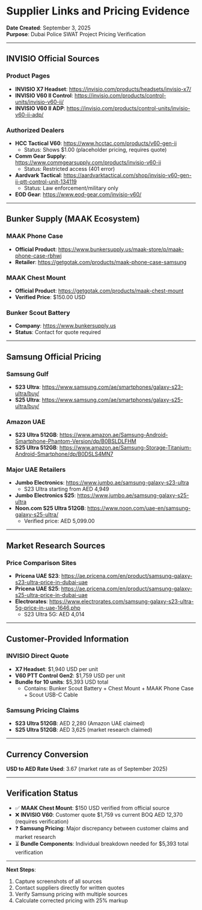 # Supplier Links and Pricing Evidence
**Date Created**: September 3, 2025  
**Purpose**: Dubai Police SWAT Project Pricing Verification

---

## INVISIO Official Sources

### Product Pages
- **INVISIO X7 Headset**: https://invisio.com/products/headsets/invisio-x7/
- **INVISIO V60 II Control**: https://invisio.com/products/control-units/invisio-v60-ii/
- **INVISIO V60 II ADP**: https://invisio.com/products/control-units/invisio-v60-ii-adp/

### Authorized Dealers
- **HCC Tactical V60**: https://www.hcctac.com/products/v60-gen-ii
  - Status: Shows $1.00 (placeholder pricing, requires quote)
- **Comm Gear Supply**: https://www.commgearsupply.com/products/invisio-v60-ii
  - Status: Restricted access (401 error)
- **Aardvark Tactical**: https://aardvarktactical.com/shop/invisio-v60-gen-ii-ptt-control-unit-134119
  - Status: Law enforcement/military only
- **EOD Gear**: https://www.eod-gear.com/invisio-v60/

---

## Bunker Supply (MAAK Ecosystem)

### MAAK Phone Case
- **Official Product**: https://www.bunkersupply.us/maak-store/p/maak-phone-case-rbhwj
- **Retailer**: https://getgotak.com/products/maak-phone-case-samsung

### MAAK Chest Mount
- **Official Product**: https://getgotak.com/products/maak-chest-mount
- **Verified Price**: $150.00 USD

### Bunker Scout Battery
- **Company**: https://www.bunkersupply.us
- **Status**: Contact for quote required

---

## Samsung Official Pricing

### Samsung Gulf
- **S23 Ultra**: https://www.samsung.com/ae/smartphones/galaxy-s23-ultra/buy/
- **S25 Ultra**: https://www.samsung.com/ae/smartphones/galaxy-s25-ultra/buy/

### Amazon UAE
- **S23 Ultra 512GB**: https://www.amazon.ae/Samsung-Android-Smartphone-Phantom-Version/dp/B0BSLDLFHM
- **S25 Ultra 512GB**: https://www.amazon.ae/Samsung-Storage-Titanium-Android-Smartphone/dp/B0DSLS4MN7

### Major UAE Retailers
- **Jumbo Electronics**: https://www.jumbo.ae/samsung-galaxy-s23-ultra
  - S23 Ultra starting from AED 4,949
- **Jumbo Electronics S25**: https://www.jumbo.ae/samsung-galaxy-s25-ultra
- **Noon.com S25 Ultra 512GB**: https://www.noon.com/uae-en/samsung-galaxy-s25-ultra/
  - Verified price: AED 5,099.00

---

## Market Research Sources

### Price Comparison Sites
- **Pricena UAE S23**: https://ae.pricena.com/en/product/samsung-galaxy-s23-ultra-price-in-dubai-uae
- **Pricena UAE S25**: https://ae.pricena.com/en/product/samsung-galaxy-s25-ultra-price-in-dubai-uae
- **Electrorates**: https://www.electrorates.com/samsung-galaxy-s23-ultra-5g-price-in-uae-1646.php
  - S23 Ultra 5G: AED 4,014

---

## Customer-Provided Information

### INVISIO Direct Quote
- **X7 Headset**: $1,940 USD per unit
- **V60 PTT Control Gen2**: $1,759 USD per unit
- **Bundle for 10 units**: $5,393 USD total
  - Contains: Bunker Scout Battery + Chest Mount + MAAK Phone Case + Scout USB-C Cable

### Samsung Pricing Claims
- **S23 Ultra 512GB**: AED 2,280 (Amazon UAE claimed)
- **S25 Ultra 512GB**: AED 3,625 (market research claimed)

---

## Currency Conversion
**USD to AED Rate Used**: 3.67 (market rate as of September 2025)

---

## Verification Status
- ✅ **MAAK Chest Mount**: $150 USD verified from official source
- ❌ **INVISIO V60**: Customer quote $1,759 vs current BOQ AED 12,370 (requires verification)
- ❓ **Samsung Pricing**: Major discrepancy between customer claims and market research
- ⏳ **Bundle Components**: Individual breakdown needed for $5,393 total verification

---

**Next Steps**:
1. Capture screenshots of all sources
2. Contact suppliers directly for written quotes
3. Verify Samsung pricing with multiple sources
4. Calculate corrected pricing with 25% markup